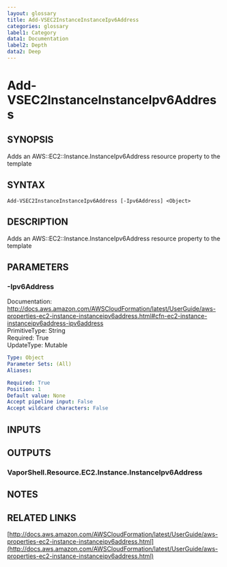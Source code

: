 ```yaml
---
layout: glossary
title: Add-VSEC2InstanceInstanceIpv6Address
categories: glossary
label1: Category
data1: Documentation
label2: Depth
data2: Deep
---
```


# Add-VSEC2InstanceInstanceIpv6Address

## SYNOPSIS
Adds an AWS::EC2::Instance.InstanceIpv6Address resource property to the template

## SYNTAX

```
Add-VSEC2InstanceInstanceIpv6Address [-Ipv6Address] <Object>
```

## DESCRIPTION
Adds an AWS::EC2::Instance.InstanceIpv6Address resource property to the template

## PARAMETERS

### -Ipv6Address
Documentation: http://docs.aws.amazon.com/AWSCloudFormation/latest/UserGuide/aws-properties-ec2-instance-instanceipv6address.html#cfn-ec2-instance-instanceipv6address-ipv6address    
PrimitiveType: String    
Required: True    
UpdateType: Mutable

```yaml
Type: Object
Parameter Sets: (All)
Aliases: 

Required: True
Position: 1
Default value: None
Accept pipeline input: False
Accept wildcard characters: False
```

## INPUTS

## OUTPUTS

### VaporShell.Resource.EC2.Instance.InstanceIpv6Address

## NOTES

## RELATED LINKS

[http://docs.aws.amazon.com/AWSCloudFormation/latest/UserGuide/aws-properties-ec2-instance-instanceipv6address.html](http://docs.aws.amazon.com/AWSCloudFormation/latest/UserGuide/aws-properties-ec2-instance-instanceipv6address.html)

